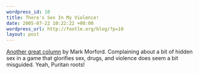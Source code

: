 ```yaml
--- 
wordpress_id: 10
title: There's Sex In My Violence!
date: 2005-07-22 10:22:22 +00:00
wordpress_url: http://footle.org/blog/?p=10
layout: post
---
```

<a href="http://sfgate.com/cgi-bin/article.cgi?f=/gate/archive/2005/07/22/notes072205.DTL&nl=fix" target="_blank">Another great column</a> by Mark Morford. Complaining about a bit of hidden sex in a game that glorifies sex, drugs, and violence does seem a bit misguided. Yeah, Puritan roots!
